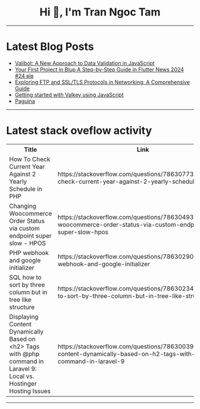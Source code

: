 <h1 align="center">Hi 👋, I'm Tran Ngoc Tam</h1>

---

# Latest Blog Posts 
<!-- BLOG-POST-LIST:START -->
- [Valibot: A New Approach to Data Validation in JavaScript](https://dev.to/opensauced/valibot-a-new-approach-to-data-validation-in-javascript-1mgb)
- [Your First Project in Blup A Step-by-Step Guide in Flutter News 2024 #24 ʚїɞ](https://dev.to/lucianojung/your-first-project-in-blup-a-step-by-step-guide-in-flutter-news-2024-24-eyie-1p1e)
- [Exploring FTP and SSL/TLS Protocols in Networking: A Comprehensive Guide](https://dev.to/iaadidev/exploring-ftp-and-ssltls-protocols-in-networking-a-comprehensive-guide-1l02)
- [Getting started with Valkey using JavaScript](https://dev.to/aws/getting-started-with-valkey-using-javascript-3fc9)
- [Paguina](https://dev.to/walter_sanchez/paguina-1i85)
<!-- BLOG-POST-LIST:END -->

---

# Latest stack oveflow activity
<table>
  <tr><th>Title</th><th>Link</th></tr>
  <!-- STACKOVERFLOW:START --><tr><td>How To Check Current Year Against 2 Yearly Schedule in PHP</td><td>https://stackoverflow.com/questions/78630773/how-to-check-current-year-against-2-yearly-schedule-in-php</td></tr><tr><td>Changing Woocommerce Order Status via custom endpoint super slow - HPOS</td><td>https://stackoverflow.com/questions/78630493/changing-woocommerce-order-status-via-custom-endpoint-super-slow-hpos</td></tr><tr><td>PHP webhook and google initializer</td><td>https://stackoverflow.com/questions/78630290/php-webhook-and-google-initializer</td></tr><tr><td>SQL how to sort by three column but in tree like structure</td><td>https://stackoverflow.com/questions/78630234/sql-how-to-sort-by-three-column-but-in-tree-like-structure</td></tr><tr><td>Displaying Content Dynamically Based on &lt;h2&gt; Tags with @php command in Laravel 9: Local vs. Hostinger Hosting Issues</td><td>https://stackoverflow.com/questions/78630039/displaying-content-dynamically-based-on-h2-tags-with-php-command-in-laravel-9</td></tr><!-- STACKOVERFLOW:END -->
</table>

---


